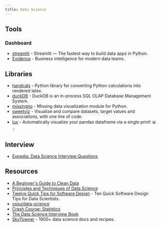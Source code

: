 ```yaml
---
title: Data Science
---
```


## Tools

### Dashboard

- [streamlit](https://github.com/streamlit/streamlit) - Streamlit — The fastest way to build data apps in Python.
- [Evidence](https://evidence.dev/) - Business intelligence for modern data teams.

## Libraries

- [handcals](https://github.com/connorferster/handcalcs) - Python library for converting Python calculations into rendered latex.
- [duckDB](https://github.com/duckdb/duckdb) - DuckDB is an in-process SQL OLAP Database Management System.
- [missingno](https://github.com/ResidentMario/missingno) - Missing data visualization module for Python.
- [sweetviz](https://github.com/fbdesignpro/sweetviz) - Visualize and compare datasets, target values and associations, with one line of code.
- [lux](https://github.com/lux-org/lux) - Automatically visualize your pandas dataframe via a single print! 📊 💡

## Interview

- [Expedia: Data Science Interview Questions](https://interviewleaks.medium.com/expedia-leaked-data-science-interview-questions-f779de41a0a)

## Resources

- [A Beginner's Guide to Clean Data](https://b-greve.gitbook.io/beginners-guide-to-clean-data/)
- [Principles and Techniques of Data Science](http://www.textbook.ds100.org/intro.html)
- [Twelve Quick Tips for Software Design](https://github.com/gvwilson/12-design) - Ten Quick Software Design Tips for Data Scientists.
- [ossu/data-science](https://github.com/ossu/data-science)
- [Crash Course: Statistics](https://www.youtube.com/playlist?list=PL8dPuuaLjXtNM_Y-bUAhblSAdWRnmBUcr)
- [The Data Science Interview Book](https://dipranjan.github.io/dsinterviewqns/intro.html)
- [SkyTowner](https://www.skytowner.com/) - 1900+ data science docs and recipes.
